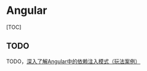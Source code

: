 # Angular

[TOC]

## TODO

TODO，[深入了解Angular中的依赖注入模式（玩法案例）](https://www.php.cn/js-tutorial-493228.html)